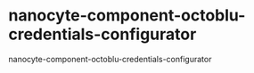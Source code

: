 # nanocyte-component-octoblu-credentials-configurator
nanocyte-component-octoblu-credentials-configurator
